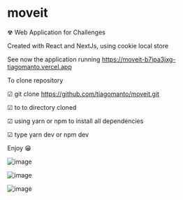 # moveit

☢ Web Application for Challenges

Created with React and NextJs, using cookie local store


See now the application running
https://moveit-b7ipa3jxg-tiagomanto.vercel.app


To clone repository

☑ git clone https://github.com/tiagomanto/moveit.git

☑ to to directory cloned

☑ using yarn or npm to install all dependencies

☑ type yarn dev or npm dev

Enjoy
😁

![image](https://user-images.githubusercontent.com/17864074/109399434-8eb46200-7921-11eb-94af-69db402a60c6.png)

![image](https://user-images.githubusercontent.com/17864074/109399456-abe93080-7921-11eb-9f40-49f35f38a672.png)

![image](https://user-images.githubusercontent.com/17864074/109399460-b5729880-7921-11eb-8083-80b2953710a7.png)
